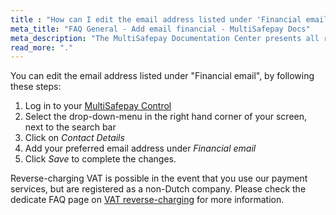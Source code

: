 ```yaml
---
title : "How can I edit the email address listed under 'Financial email'?"
meta_title: "FAQ General - Add email financial - MultiSafepay Docs"
meta_description: "The MultiSafepay Documentation Center presents all relevant information about our Plugins and API. You can also find support pages for payment methods, tools and general questions as well as the contact details of our Support and Integration Teams."
read_more: "."
---
```

You can edit the email address listed under "Financial email", by following these steps:

1. Log in to your [MultiSafepay Control](https://merchant.multisafepay.com)
2. Select the drop-down-menu in the right hand corner of your screen, next to the search bar
3. Click on _Contact Details_ 
4. Add your preferred email address under _Financial email_
5. Click _Save_ to complete the changes. 

Reverse-charging VAT is possible in the event that you use our payment services, but are registered as a non-Dutch company. Please check the dedicate FAQ page on [VAT reverse-charging](/faq/finance/vat-general-questions/#is-reverse-charging-vat-possible) for more information.
